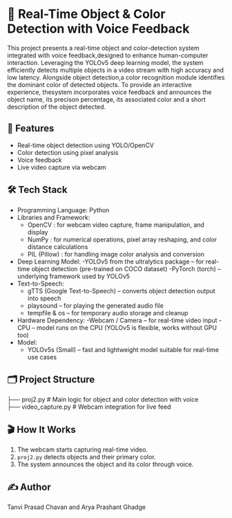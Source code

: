 # 🎯 Real-Time Object & Color Detection with Voice Feedback

This project presents a real-time object and color-detection system integrated with voice feedback,designed to enhance human-computer interaction. 
Leveraging the YOLOv5 deep learning model, the system efficiently detects multiple objects in a video stream with high accuracy and low latency. 
Alongside object detection,a color recognition module identifies the dominant color of detected objects.
To provide an interactive experience, thesystem incorporates voice feedback and announces the object name, its precison percentage, its associated color and a short description of the object detected.

## 🚀 Features
- Real-time object detection using YOLO/OpenCV
- Color detection using pixel analysis
- Voice feedback 
- Live video capture via webcam

## 🛠️ Tech Stack
- Programming Language: Python
- Libraries and Framework:
  - OpenCV : for webcam video capture, frame manipulation, and display
  - NumPy : for numerical operations, pixel array reshaping, and color distance calculations
  - PIL (Pillow) : for handling image color analysis and conversion
- Deep Learning Model:
  -YOLOv5 from the ultralytics package – for real-time object detection (pre-trained on COCO  dataset)
  -PyTorch (torch) – underlying framework used by YOLOv5
- Text-to-Speech:
  - gTTS (Google Text-to-Speech) – converts object detection output into speech
  - playsound – for playing the generated audio file
  - tempfile & os – for temporary audio storage and cleanup
- Hardware Dependency:
  -Webcam / Camera – for real-time video input
  -CPU – model runs on the CPU (YOLOv5 is flexible, works without GPU too)
- Model:
  - YOLOv5s (Small) – fast and lightweight model suitable for real-time use cases
  
  

## 🗂️ Project Structure
├── proj2.py # Main logic for object and color detection with voice   
├── video_capture.py # Webcam integration for live feed

## 🎬 How It Works
1. The webcam starts capturing real-time video.
2. `proj2.py` detects objects and their primary color.
3. The system announces the object and its color through voice.

## ✍️ Author
Tanvi Prasad Chavan and Arya Prashant Ghadge
